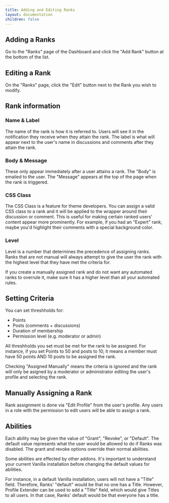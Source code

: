 ```yaml
---
title: Adding and Editing Ranks
layout: documentation
children: false
---
```


## Adding a Ranks

Go to the "Ranks" page of the Dashboard and click the "Add Rank" button at the bottom of the list.

## Editing a Rank

On the "Ranks" page, click the "Edit" button next to the Rank you wish to modify.

## Rank information

### Name & Label

The name of the rank is how it is referred to. Users will see it in the notification they receive when they attain the rank. The label is what will appear next to the user's name in discussions and comments after they attain the rank.

### Body & Message

These only appear immediately after a user attains a rank. The "Body" is emailed to the user. The "Message" appears at the top of the page when the rank is triggered.

### CSS Class

The CSS Class is a feature for theme developers. You can assign a valid CSS class to a rank and it will be applied to the wrapper around their discussion or comment. This is useful for making certain ranked users' content appear more prominently. For example, if you had an "Expert" rank, maybe you'd highlight their comments with a special background color.

### Level

Level is a number that determines the precedence of assigning ranks. Ranks that are not manual will always attempt to give the user the rank with the highest level that they have met the criteria for.

If you create a manually assigned rank and do not want any automated ranks to overrule it, make sure it has a higher level than all your automated rules.

## Setting Criteria

You can set threshholds for:

* Points
* Posts (comments + discussions)
* Duration of membership
* Permission level (e.g. moderator or admin)

All threshholds you set must be met for the rank to be assigned. For instance, if you set Points to 50 and posts to 10, it means a member must have 50 points AND 10 posts to be assigned the rank.

Checking "Assigned Manually" means the criteria is ignored and the rank will only be asigned by a moderator or administrator editing the user's profile and selecting the rank.

## Manually Assigning a Rank

Rank assignment is done via "Edit Profile" from the user's profile. Any users in a role with the permission to edit users will be able to assign a rank.

## Abilities

Each ability may be given the value of "Grant", "Revoke", or "Default". The default value represents what the user would be allowed to do if Ranks was disabled. The grant and revoke options override their normal abilities.

Some abilities are effected by other addons. It's important to understand your current Vanilla installation before changing the default values for abilities.

For instance, in a default Vanilla installation, users will not have a "Title" field. Therefore, Ranks' "default" would be that no one has a Title. However, Profile Extender can be used to add a "Title" field, which would give Titles to all users. In that case, Ranks' default would be that everyone has a title.
